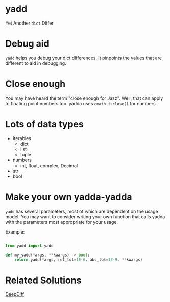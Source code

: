 # yadd

Yet Another `dict` Differ

# Debug aid

`yadd` helps you debug your dict differences. It pinpoints the values that are different to aid in debugging.

# Close enough

You may have heard the term "close enough for Jazz". Well, that can apply to floating point numbers too. yadda uses `cmath.isclose()`
for numbers.

# Lots of data types

- iterables
  - dict
  - list
  - tuple
- numbers
  - int, float, complex, Decimal
- str
- bool

# Make your own yadda-yadda

`yadd` has several parameters, most of which are dependent on the usage model. You may want to consider writing your own
function that calls yadda with the parameters most appropriate for your usage.

Example:

```python

from yadd import yadd

def my_yadd(*args, **kwargs) -> bool:
    return yadd(*args, rel_tol=1E-6, abs_tol=1E-9, **kwargs)

```

# Related Solutions

[DeepDiff](https://github.com/seperman/deepdiff)
